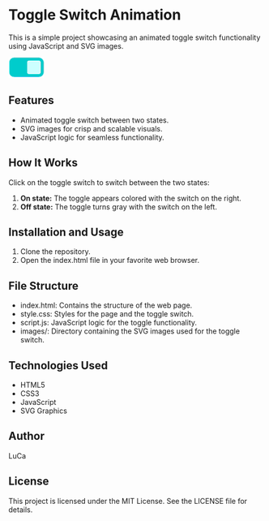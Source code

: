 # Toggle Switch Animation

This is a simple project showcasing an animated toggle switch functionality using JavaScript and SVG images.

![Preview of the toggle switch animation](toogle.gif)

## Features

- Animated toggle switch between two states.
- SVG images for crisp and scalable visuals.
- JavaScript logic for seamless functionality.

## How It Works

Click on the toggle switch to switch between the two states:
1. **On state:** The toggle appears colored with the switch on the right.
2. **Off state:** The toggle turns gray with the switch on the left.

## Installation and Usage

1. Clone the repository.
2. Open the index.html file in your favorite web browser.

## File Structure

- index.html: Contains the structure of the web page.
- style.css: Styles for the page and the toggle switch.
- script.js: JavaScript logic for the toggle functionality.
- images/: Directory containing the SVG images used for the toggle switch.

## Technologies Used

- HTML5
- CSS3
- JavaScript
- SVG Graphics

## Author

LuCa

## License

This project is licensed under the MIT License. See the LICENSE file for details.